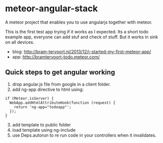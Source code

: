 meteor-angular-stack
====================

A meteor project that enables you to use angularjs together with meteor.

This is the first test app trying if it works as I expected. Its a short 
todo example app, everyone can add stuf and check of stuff. But it works
in sink on all devices.

 - blog: http://bram-tervoort.nl/2013/12/i-started-my-first-meteor-app/
 - app: http://bramtervoort-todo.meteor.com/

Quick steps to get angular working
----------------------------------
 1. drop angular.js file from google in a client folder.
 2. add ng-app directive to html using: 
```
if (Meteor.isServer) {
  WebApp.addHtmlAttributeHook(function (request) {
    return 'ng-app="todoapp"';
  });
}
```
 3. add template to public folder
 4. load template using ng-include
 5. use Deps.autorun to re run code in your controllers when it invalidates.
